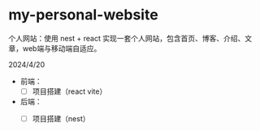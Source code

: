 # my-personal-website
个人网站：使用 nest + react 实现一套个人网站，包含首页、博客、介绍、文章，web端与移动端自适应。

2024/4/20

- 前端：
  - [ ] 项目搭建（react vite）

- 后端：
  - [ ] 项目搭建（nest）

